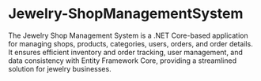 # Jewelry-ShopManagementSystem
The Jewelry Shop Management System is a .NET Core-based application for managing shops, products, categories, users, orders, and order details. It ensures efficient inventory and order tracking, user management, and data consistency with Entity Framework Core, providing a streamlined solution for jewelry businesses.
